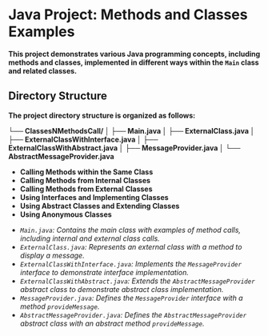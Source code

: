 
# Java Project: Methods and Classes Examples

**This project demonstrates various Java programming concepts, including methods and classes, implemented in different ways within the `Main` class and related classes.**

## Directory Structure

**The project directory structure is organized as follows:**

**└── ClassesNMethodsCall/
│ ├── Main.java
│ ├── ExternalClass.java
│ ├── ExternalClassWithInterface.java
│ ├── ExternalClassWithAbstract.java
│ ├── MessageProvider.java
│ └── AbstractMessageProvider.java**

* **Calling Methods within the Same Class**
* **Calling Methods from Internal Classes**
* **Calling Methods from External Classes**
* **Using Interfaces and Implementing Classes**
* **Using Abstract Classes and Extending Classes**
* **Using Anonymous Classes**

- *`Main.java`: Contains the main class with examples of method calls, including internal and external class calls.*
- *`ExternalClass.java`: Represents an external class with a method to display a message.*
- *`ExternalClassWithInterface.java`: Implements the `MessageProvider` interface to demonstrate interface implementation.*
- *`ExternalClassWithAbstract.java`: Extends the `AbstractMessageProvider` abstract class to demonstrate abstract class implementation.*
- *`MessageProvider.java`: Defines the `MessageProvider` interface with a method `provideMessage`.*
- *`AbstractMessageProvider.java`: Defines the `AbstractMessageProvider` abstract class with an abstract method `provideMessage`.*
